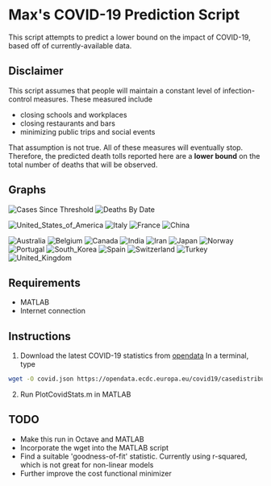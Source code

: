 # Max's COVID-19 Prediction Script
This script attempts to predict a lower bound on the impact of COVID-19, based off of currently-available data.

## Disclaimer
This script assumes that people will maintain a constant level of infection-control measures. These measured include
* closing schools and workplaces
* closing restaurants and bars
* minimizing public trips and social events

That assumption is not true. All of these measures will eventually stop. Therefore, the predicted death tolls reported here are a **lower bound** on the total number of deaths that will be observed.

## Graphs
![Cases Since Threshold](https://raw.githubusercontent.com/hughsonm/covid-prediction/master/Latest/SinceThresh.png)
![Deaths By Date](https://raw.githubusercontent.com/hughsonm/covid-prediction/master/Latest/ConfDeaths.png)

![United_States_of_America](https://raw.githubusercontent.com/hughsonm/covid-prediction/master/Latest/United_States_of_America.png)
![Italy](https://raw.githubusercontent.com/hughsonm/covid-prediction/master/Latest/Italy.png)
![France](https://raw.githubusercontent.com/hughsonm/covid-prediction/master/Latest/France.png)
![China](https://raw.githubusercontent.com/hughsonm/covid-prediction/master/Latest/China.png)

![Australia](https://raw.githubusercontent.com/hughsonm/covid-prediction/master/Latest/Australia.png)
![Belgium](https://raw.githubusercontent.com/hughsonm/covid-prediction/master/Latest/Belgium.png)
![Canada](https://raw.githubusercontent.com/hughsonm/covid-prediction/master/Latest/Canada.png)
![India](https://raw.githubusercontent.com/hughsonm/covid-prediction/master/Latest/India.png)
![Iran](https://raw.githubusercontent.com/hughsonm/covid-prediction/master/Latest/Iran.png)
![Japan](https://raw.githubusercontent.com/hughsonm/covid-prediction/master/Latest/Japan.png)
![Norway](https://raw.githubusercontent.com/hughsonm/covid-prediction/master/Latest/Norway.png)
![Portugal](https://raw.githubusercontent.com/hughsonm/covid-prediction/master/Latest/Portugal.png)
![South_Korea](https://raw.githubusercontent.com/hughsonm/covid-prediction/master/Latest/South_Korea.png)
![Spain](https://raw.githubusercontent.com/hughsonm/covid-prediction/master/Latest/Spain.png)
![Switzerland](https://raw.githubusercontent.com/hughsonm/covid-prediction/master/Latest/Switzerland.png)
![Turkey](https://raw.githubusercontent.com/hughsonm/covid-prediction/master/Latest/Turkey.png)
![United_Kingdom](https://raw.githubusercontent.com/hughsonm/covid-prediction/master/Latest/United_Kingdom.png)

## Requirements
* MATLAB
* Internet connection

## Instructions
1. Download the latest COVID-19 statistics from [opendata](https://opendata.ecdc.europa.eu/covid19/casedistribution/json)
In a terminal, type
```bash
wget -O covid.json https://opendata.ecdc.europa.eu/covid19/casedistribution/json/
```
2. Run PlotCovidStats.m in MATLAB



## TODO
* Make this run in Octave and MATLAB
* Incorporate the wget into the MATLAB script
* Find a suitable 'goodness-of-fit' statistic. Currently using r-squared, which is not great for non-linear models
* Further improve the cost functional minimizer
